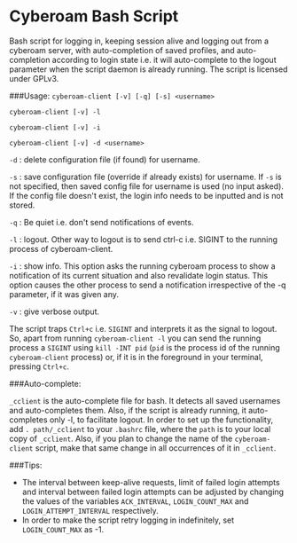 # Cyberoam Bash Script
Bash script for logging in, keeping session alive and logging out from a cyberoam server, with auto-completion of saved profiles, and auto-completion according to login state i.e. it will auto-complete to the logout parameter when the script daemon is already running.
The script is licensed under GPLv3.

###Usage:
`cyberoam-client [-v] [-q] [-s] <username> `

`cyberoam-client [-v] -l `

`cyberoam-client [-v] -i `

`cyberoam-client [-v] -d <username> `

`-d` : delete configuration file (if found) for username.

`-s` : save configuration file (override if already exists) for username. 
If `-s` is not specified, then saved config file for username is used (no input asked). If the config file doesn't exist, the login info needs to be inputted and is not stored.

`-q` : Be quiet i.e. don't send notifications of events.

`-l` : logout. Other way to logout is to send ctrl-c i.e. SIGINT to the running process of cyberoam-client.

`-i` : show info. This option asks the running cyberoam process to show a notification of its current situation and also revalidate login status. 
This option causes the other process to send a notification irrespective of the -q parameter, if it was given any.

`-v` : give verbose output.

The script traps `Ctrl+c` i.e. `SIGINT` and interprets it as the signal to logout. So, apart from running `cyberoam-client -l` you can send the running process a `SIGINT` using `kill -INT pid` (`pid` is the process id of the running `cyberoam-client` process) or, if it is in the foreground in your terminal, pressing `Ctrl+c`.

###Auto-complete:

`_cclient` is the auto-complete file for bash. It detects all saved usernames and auto-completes them. Also, if the script is already running, it auto-completes only -l, to facilitate logout.
In order to set up the functionality, add `. path/_cclient` to your `.bashrc` file, where the `path` is to your local copy of `_cclient`.
Also, if you plan to change the name of the `cyberoam-client` script, make that same change in all occurrences of it in `_cclient`.

###Tips:

* The interval between keep-alive requests, limit of failed login attempts and interval between failed login attempts can be adjusted by changing the values of the variables `ACK_INTERVAL`, `LOGIN_COUNT_MAX` and `LOGIN_ATTEMPT_INTERVAL` respectively.
* In order to make the script retry logging in indefinitely, set `LOGIN_COUNT_MAX` as -1.
